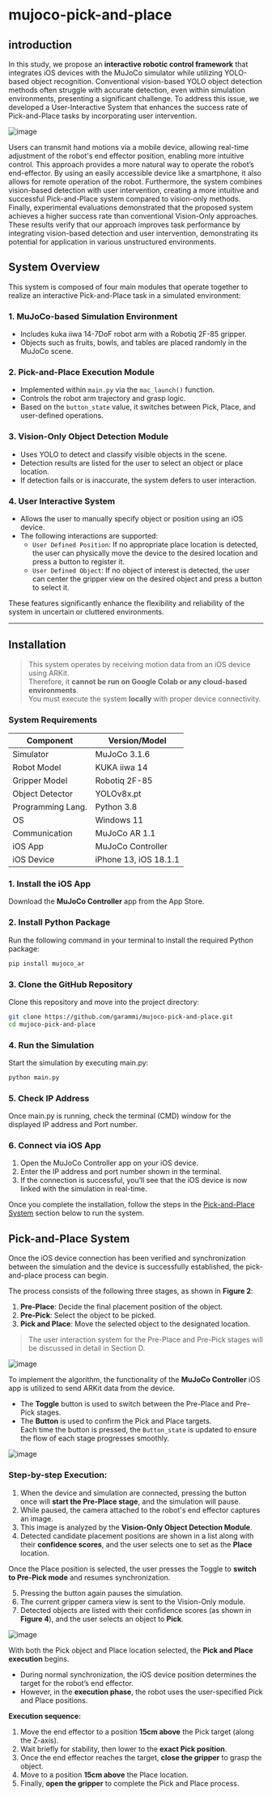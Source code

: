 # mujoco-pick-and-place

## **introduction**
In this study, we propose an **interactive robotic control framework** that integrates iOS devices with the MuJoCo simulator while utilizing YOLO-based object recognition. Conventional vision-based YOLO object detection methods often struggle with accurate detection, even within simulation environments, presenting a significant challenge. To address this issue, we developed a User-Interactive System that enhances the success rate of Pick-and-Place tasks by incorporating user intervention.

![image](https://github.com/user-attachments/assets/97ac48af-a86e-4e51-89a9-2b7a3fd6ee2f)

Users can transmit hand motions via a mobile device, allowing real-time adjustment of the robot's end effector position, enabling more intuitive control. This approach provides a more natural way to operate the robot’s end-effector. By using an easily accessible device like a smartphone, it also allows for remote operation of the robot. Furthermore, the system combines vision-based detection with user intervention, creating a more intuitive and successful Pick-and-Place system compared to vision-only methods. Finally, experimental evaluations demonstrated that the proposed system achieves a higher success rate than conventional Vision-Only approaches. These results verify that our approach improves task performance by integrating vision-based detection and user intervention, demonstrating its potential for application in various unstructured environments.


## System Overview

This system is composed of four main modules that operate together to realize an interactive Pick-and-Place task in a simulated environment:

### 1. MuJoCo-based Simulation Environment
- Includes kuka iiwa 14-7DoF robot arm with a Robotiq 2F-85 gripper.
- Objects such as fruits, bowls, and tables are placed randomly in the MuJoCo scene.

### 2. Pick-and-Place Execution Module
- Implemented within `main.py` via the `mac_launch()` function.
- Controls the robot arm trajectory and grasp logic.
- Based on the `button_state` value, it switches between Pick, Place, and user-defined operations.

### 3. Vision-Only Object Detection Module
- Uses YOLO to detect and classify visible objects in the scene.
- Detection results are listed for the user to select an object or place location.
- If detection fails or is inaccurate, the system defers to user interaction.

### 4. User Interactive System
- Allows the user to manually specify object or position using an iOS device.
- The following interactions are supported:
  - `User Defined Position`: If no appropriate place location is detected, the user can physically move the device to the desired location and press a button to register it.
  - `User Defined Object`: If no object of interest is detected, the user can center the gripper view on the desired object and press a button to select it.

These features significantly enhance the flexibility and reliability of the system in uncertain or cluttered environments.

---

##  Installation

> This system operates by receiving motion data from an iOS device using ARKit.  
> Therefore, it **cannot be run on Google Colab or any cloud-based environments**.  
> You must execute the system **locally** with proper device connectivity.

### System Requirements

| Component         | Version/Model          |
|------------------|------------------------|
| Simulator         | MuJoCo 3.1.6           |
| Robot Model       | KUKA iiwa 14           |
| Gripper Model     | Robotiq 2F-85          |
| Object Detector   | YOLOv8x.pt             |
| Programming Lang. | Python 3.8             |
| OS                | Windows 11             |
| Communication     | MuJoCo AR 1.1          |
| iOS App           | MuJoCo Controller      |
| iOS Device        | iPhone 13, iOS 18.1.1  |


### 1. Install the iOS App  
Download the **MuJoCo Controller** app from the App Store.  


### 2. Install Python Package  
Run the following command in your terminal to install the required Python package:

```bash
pip install mujoco_ar
```

### 3. Clone the GitHub Repository
Clone this repository and move into the project directory:

```bash
git clone https://github.com/garammi/mujoco-pick-and-place.git
cd mujoco-pick-and-place
```
### 4. Run the Simulation
Start the simulation by executing main.py:

```bash
python main.py
```
### 5. Check IP Address
Once main.py is running, check the terminal (CMD) window for the displayed IP address and Port number.

### 6. Connect via iOS App
1. Open the MuJoCo Controller app on your iOS device.  
2. Enter the IP address and port number shown in the terminal.  
3. If the connection is successful, you’ll see that the iOS device is now linked with the simulation in real-time.

Once you complete the installation, follow the steps in the [Pick-and-Place System](#pick-and-place-system) section below to run the system.

## Pick-and-Place System

Once the iOS device connection has been verified and synchronization between the simulation and the device is successfully established, the pick-and-place process can begin.

The process consists of the following three stages, as shown in **Figure 2**:
1. **Pre-Place**: Decide the final placement position of the object.
2. **Pre-Pick**: Select the object to be picked.
3. **Pick and Place**: Move the selected object to the designated location.

> The user interaction system for the Pre-Place and Pre-Pick stages will be discussed in detail in Section D.

![image](https://github.com/user-attachments/assets/618267c6-ee3e-4127-9e7a-f00d596993c2)


To implement the algorithm, the functionality of the **MuJoCo Controller** iOS app is utilized to send ARKit data from the device.  
- The **Toggle** button is used to switch between the Pre-Place and Pre-Pick stages.  
- The **Button** is used to confirm the Pick and Place targets.  
Each time the button is pressed, the `Button_state` is updated to ensure the flow of each stage progresses smoothly.

![image](https://github.com/user-attachments/assets/3f81d1c4-d12a-4f7e-b792-815b23daea8f)


### Step-by-step Execution:

1. When the device and simulation are connected, pressing the button once will **start the Pre-Place stage**, and the simulation will pause.
2. While paused, the camera attached to the robot's end effector captures an image.
3. This image is analyzed by the **Vision-Only Object Detection Module**.
4. Detected candidate placement positions are shown in a list along with their **confidence scores**, and the user selects one to set as the **Place** location.

Once the Place position is selected, the user presses the Toggle to **switch to Pre-Pick mode** and resumes synchronization.

5. Pressing the button again pauses the simulation.
6. The current gripper camera view is sent to the Vision-Only module.
7. Detected objects are listed with their confidence scores (as shown in **Figure 4**), and the user selects an object to **Pick**.

![image](https://github.com/user-attachments/assets/7f2a6706-b87e-406c-85b1-ee030f7ed670)


With both the Pick object and Place location selected, the **Pick and Place execution** begins.

- During normal synchronization, the iOS device position determines the target for the robot’s end effector.
- However, in the **execution phase**, the robot uses the user-specified Pick and Place positions.

**Execution sequence:**
1. Move the end effector to a position **15cm above** the Pick target (along the Z-axis).
2. Wait briefly for stability, then lower to the **exact Pick position**.
3. Once the end effector reaches the target, **close the gripper** to grasp the object.
4. Move to a position **15cm above** the Place location.
5. Finally, **open the gripper** to complete the Pick and Place process.

